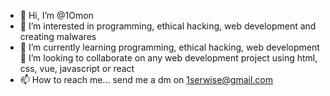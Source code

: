 - 👋 Hi, I’m @1Omon
- 👀 I’m interested in programming, ethical hacking, web development and creating malwares
- 🌱 I’m currently learning programming, ethical hacking, web development
💞️ I’m looking to collaborate on any web development project using html, css, vue, javascript or react
- 📫 How to reach me... send me a dm on 1serwise@gmail.com

<!---
1Omon/1Omon is a ✨ special ✨ repository because its `README.md` (this file) appears on your GitHub profile.
You can click the Preview link to take a look at your changes.
--->
